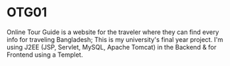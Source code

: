 # OTG01
Online Tour Guide is a website for the traveler where they can find every info for traveling Bangladesh; This is my university's final year project.
I'm using J2EE (JSP, Servlet, MySQL, Apache Tomcat) in the Backend & for Frontend using a Templet.
